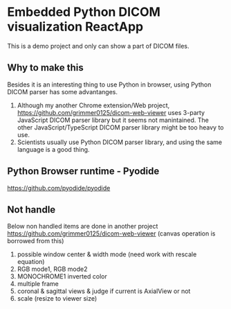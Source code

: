# Embedded Python DICOM visualization ReactApp

This is a demo project and only can show a part of DICOM files. 

## Why to make this

Besides it is an interesting thing to use Python in browser, using Python DICOM parser has some advantanges. 
1. Although my another Chrome extension/Web project, https://github.com/grimmer0125/dicom-web-viewer uses 3-party JavaScript DICOM parser library but it seems not manintained. The other JavaScript/TypeScript DICOM parser library might be too heavy to use. 
2. Scientists usually use Python DICOM parser library, and using the same language is a good thing. 

## Python Browser runtime - Pyodide

https://github.com/pyodide/pyodide

## Not handle 

Below non handled items are done in another project https://github.com/grimmer0125/dicom-web-viewer (canvas operation is borrowed from this)

1. possible window center & width mode (need work with rescale equation)
2. RGB mode1, RGB mode2
3. MONOCHROME1 inverted color 
4. multiple frame 
5. coronal & sagittal views & judge if current is AxialView or not 
6. scale (resize to viewer size)
